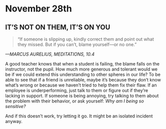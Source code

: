 # November 28th
## IT’S NOT ON THEM, IT’S ON YOU

> “If someone is slipping up, kindly correct them and point out what they missed. But if you can’t, blame yourself—or no one.”

*—MARCUS AURELIUS, MEDITATIONS, 10.4*

A good teacher knows that when a student is failing, the blame falls on the instructor, not the pupil. How much more generous and tolerant would we be if we could extend this understanding to other spheres in our life? To be able to see that if a friend is unreliable, maybe it’s because they don’t know what’s wrong or because we haven’t tried to help them fix their flaw. If an employee is underperforming, just talk to them or figure out if they’re lacking in support. If someone is being annoying, try talking to them about the problem with their behavior, or ask yourself: *Why am I being so sensitive?*

And if this doesn’t work, try letting it go. It might be an isolated incident anyway.

